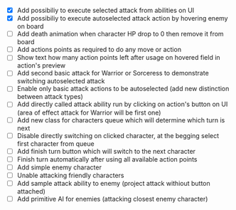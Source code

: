 - [x] Add possibiliy to execute selected attack from abilities on UI
- [x] Add possibiliy to execute autoselected attack action by hovering enemy on board
- [ ] Add death animation when character HP drop to 0 then remove it from board
- [ ] Add actions points as required to do any move or action
- [ ] Show text how many action points left after usage on hovered field in action's preview
- [ ] Add second basic attack for Warrior or Sorceress to demonstrate switching autoselected attack
- [ ] Enable only basic attack actions to be autoselected (add new distinction between attack types)
- [ ] Add directly called attack ability run by clicking on action's button on UI (area of effect attack for Warrior will be first one)
- [ ] Add new class for characters queue which will determine which turn is next
- [ ] Disable directly switching on clicked character, at the begging select first character from queue
- [ ] Add finish turn button which will switch to the next character
- [ ] Finish turn automatically after using all available action points
- [ ] Add simple enemy character
- [ ] Unable attacking friendly characters
- [ ] Add sample attack ability to enemy (project attack withiout button attached)
- [ ] Add primitive AI for enemies (attacking closest enemy character)